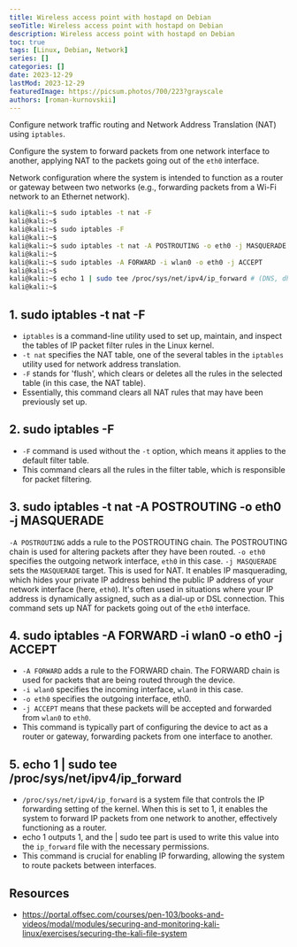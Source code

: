 ```yaml
---
title: Wireless access point with hostapd on Debian
seoTitle: Wireless access point with hostapd on Debian
description: Wireless access point with hostapd on Debian
toc: true
tags: [Linux, Debian, Network]
series: []
categories: []
date: 2023-12-29
lastMod: 2023-12-29
featuredImage: https://picsum.photos/700/223?grayscale
authors: [roman-kurnovskii]
---
```


Configure network traffic routing and Network Address Translation (NAT) using `iptables`.

Configure the system to forward packets from one network interface to another, applying NAT to the packets going out of the `eth0` interface.

Network configuration where the system is intended to function as a router or gateway between two networks (e.g., forwarding packets from a Wi-Fi network to an Ethernet network).

```sh
kali@kali:~$ sudo iptables -t nat -F
kali@kali:~$
kali@kali:~$ sudo iptables -F
kali@kali:~$
kali@kali:~$ sudo iptables -t nat -A POSTROUTING -o eth0 -j MASQUERADE
kali@kali:~$
kali@kali:~$ sudo iptables -A FORWARD -i wlan0 -o eth0 -j ACCEPT
kali@kali:~$
kali@kali:~$ echo 1 | sudo tee /proc/sys/net/ipv4/ip_forward # (DNS, dhcp still required)
kali@kali:~$
```

## 1. sudo iptables -t nat -F

- `iptables` is a command-line utility used to set up, maintain, and inspect the tables of IP packet filter rules in the Linux kernel.
- `-t nat` specifies the NAT table, one of the several tables in the `iptables` utility used for network address translation.
- `-F` stands for 'flush', which clears or deletes all the rules in the selected table (in this case, the NAT table).
- Essentially, this command clears all NAT rules that may have been previously set up.

## 2. sudo iptables -F

- `-F` command is used without the `-t` option, which means it applies to the default filter table.
- This command clears all the rules in the filter table, which is responsible for packet filtering.

## 3. sudo iptables -t nat -A POSTROUTING -o eth0 -j MASQUERADE

`-A POSTROUTING` adds a rule to the POSTROUTING chain. The POSTROUTING chain is used for altering packets after they have been routed.
`-o eth0` specifies the outgoing network interface, `eth0` in this case.
`-j MASQUERADE` sets the `MASQUERADE` target. This is used for NAT. It enables IP masquerading, which hides your private IP address behind the public IP address of your network interface (here, `eth0`). It's often used in situations where your IP address is dynamically assigned, such as a dial-up or DSL connection.
This command sets up NAT for packets going out of the `eth0` interface.

## 4. sudo iptables -A FORWARD -i wlan0 -o eth0 -j ACCEPT

- `-A FORWARD` adds a rule to the FORWARD chain. The FORWARD chain is used for packets that are being routed through the device.
- `-i wlan0` specifies the incoming interface, `wlan0` in this case.
- `-o eth0` specifies the outgoing interface, eth0.
- `-j ACCEPT` means that these packets will be accepted and forwarded from `wlan0` to `eth0`.
- This command is typically part of configuring the device to act as a router or gateway, forwarding packets from one interface to another.

## 5. echo 1 | sudo tee /proc/sys/net/ipv4/ip_forward

- `/proc/sys/net/ipv4/ip_forward` is a system file that controls the IP forwarding setting of the kernel. When this is set to 1, it enables the system to forward IP packets from one network to another, effectively functioning as a router.
- echo 1 outputs 1, and the | sudo tee part is used to write this value into the `ip_forward` file with the necessary permissions.
- This command is crucial for enabling IP forwarding, allowing the system to route packets between interfaces.

## Resources

- <https://portal.offsec.com/courses/pen-103/books-and-videos/modal/modules/securing-and-monitoring-kali-linux/exercises/securing-the-kali-file-system>
